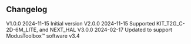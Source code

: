 ## Changelog  
V1.0.0 2024-11-15 Initial version 
V2.0.0 2024-11-15 Supported KIT_T2G_C-2D-6M_LITE, and NEXT_HAL
V3.0.0 2024-02-17 Updated to support ModusToolbox&trade; software v3.4
